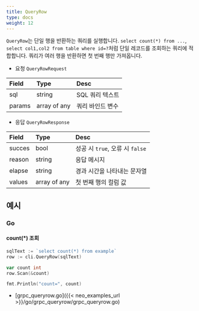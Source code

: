 ```yaml
---
title: QueryRow
type: docs
weight: 12
---
```


`QueryRow`는 단일 행을 반환하는 쿼리를 실행합니다.
`select count(*) from ...`, `select col1,col2 from table where id=?`처럼 단일 레코드를 조회하는 쿼리에 적합합니다.
쿼리가 여러 행을 반환하면 첫 번째 행만 가져옵니다.

- 요청 `QueryRowRequest`

| Field  | Type         | Desc                   |
|:-------|:-------------|:-----------------------|
| sql    | string       | SQL 쿼리 텍스트            |
| params | array of any | 쿼리 바인드 변수            |

- 응답 `QueryRowResponse`

| Field  | Type         | Desc                                   |
|:-------|:-------------|:----------------------------------------|
| succes | bool         | 성공 시 `true`, 오류 시 `false`              |
| reason | string       | 응답 메시지                                 |
| elapse | string       | 경과 시간을 나타내는 문자열                   |
| values | array of any | 첫 번째 행의 컬럼 값                         |

## 예시

### Go

#### count(*) 조회

```go
sqlText := `select count(*) from example`
row := cli.QueryRow(sqlText)

var count int
row.Scan(&count)

fmt.Println("count=", count)
```

- [grpc_queryrow.go]({{< neo_examples_url >}}/go/grpc_queryrow/grpc_queryrow.go)
